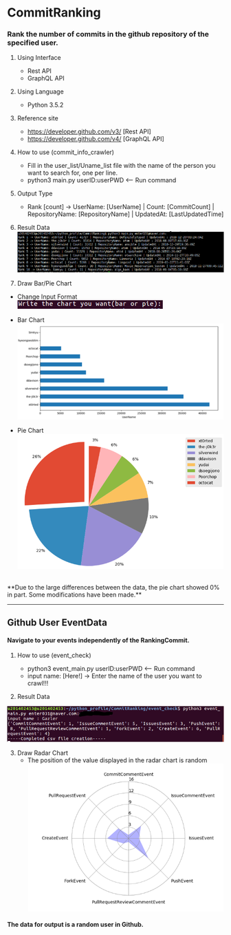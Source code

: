 # CommitRanking

### Rank the number of commits in the github repository of the specified user.

1. Using Interface
	- Rest API
	- GraphQL API

2. Using Language
	- Python 3.5.2

3. Reference site
	- https://developer.github.com/v3/     [Rest API]
	- https://developer.github.com/v4/     [GraphQL API]

4. How to use (commit_info_crawler)
	- Fill in the user_list/Uname_list file with the name of the person you want to search for, one per line.
	- python3 main.py userID:userPWD  <-- Run command

5. Output Type
	- Rank [count] -> UserName: [UserName] | Count: [CommitCount] | RepositoryName: [RepositoryName] | UpdatedAt: [LastUpdatedTime]

6. Result Data
![result_img](./img_file/result_img.PNG)

7. Draw Bar/Pie Chart
- Change Input Format <br>
![input_format](./img_file/input_format.PNG)

- Bar Chart <br>
![draw_chart_img](./img_file/draw_chart_img.PNG)

- Pie Chart <br>
![pie_chart](./img_file/pie_chart.PNG)
<br>
**Due to the large differences between the data, the pie chart showed 0% in part. Some modifications have been made.**

---
## Github User EventData

#### Navigate to your events independently of the RankingCommit.

1. How to use (event_check)
	- python3 event_main.py userID:userPWD <-- Run command
	- input name: [Here!] -> Enter the name of the user you want to crawl!!!

2. Result Data

![result_event_img](./img_file/event_result_img.PNG)

3. Draw Radar Chart
	- The position of the value displayed in the radar chart is random
![draw_radar_chart](./img_file/draw_radar_chart.PNG)

#### The data for output is a random user in Github.
